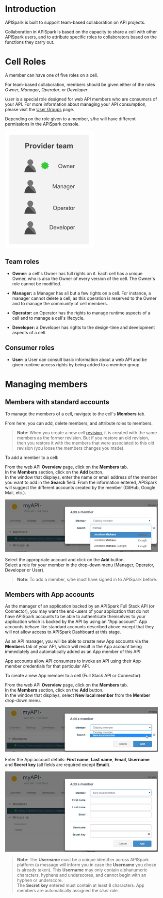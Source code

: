 
# Introduction

APISpark is built to support team-based collaboration on API projects.

Collaboration in APISpark is based on the capacity to share a cell with other APISpark users, and to attribute specific roles to collaborators based on the functions they carry out.

# Cell Roles

A member can have one of five roles on a cell.

For team-based collaboration, members should be given either of the roles *Owner*, *Manager*, *Operator*, or *Developer*.

*User* is a special role designed for web API members who are consumers of your API. For more information about managing your API consumption, please visit the [User Groups](/technical-resources/apispark/guide/publish/secure/user-groups "User Groups") page.

Depending on the role given to a member, s/he will have different permissions in the APISpark console.

![team work](images/provider-team.jpg "team work")


## Team roles

 * **Owner:** a cell's Owner has full rights on it. Each cell has a unique Owner, who is also the Owner of every version of the cell. The Owner's role cannot be modified.

 * **Manager:** a Manager has all but a few rights on a cell. For instance, a manager cannot delete a cell, as this operation is reserved to the Owner and to manage the community of cell members.

 * **Operator:** an Operator has the rights to manage runtime aspects of a cell and to manage a cell's lifecycle.

 * **Developer:** a Developer has rights to the design-time and development aspects of a cell.


## Consumer roles

 * **User:** a User can consult basic information about a web API and be given runtime access rights by being added to a member group.


# Managing members

## Members with standard accounts

To manage the members of a cell, navigate to the cell's **Members** tab.

From here, you can add, delete members, and attribute roles to members.

>**Note:** When you create a new cell [revision](/technical-resources/apispark/guide/explore/revisions "revision"), it is created with the same members as the former revision. But if you restore an old revision, then you restore it with the members that were associated to this old revision (you loose the members changes you made).

To add a member to a cell:

From the web API **Overview** page, click on the **Members** tab.  
In the **Members** section, click on the **Add** button.  
In the window that displays, enter the name or email address of the member you want to add in the **Search** field. From the information entered, APISpark will suggest the different accounts created by the member (GitHub, Google Mail, etc.).

![Add member](images/add-member-to-cell.jpg "Add member")

Select the appropriate account and click on the **Add** button.  
Select a role for your member in the drop-down menu (Manager, Operator, Developer or User).

>**Note:** To add a member, s/he must have signed in to APISpark before.


## Members with App accounts

As the manager of an application backed by an APISpark Full Stack API (or Connector), you may want the end-users of your application that do not have APISpark accounts to be able to authenticate themselves to your application which is backed by the API by using an "App account".
App accounts behave like standard accounts described above except that they will not allow access to APISpark Dashboard at this stage.

As an API manager, you will be able to create new App accounts via the **Members** tab of your API, which will result in the App account being immediately and automatically added as an App member of this API.

App accounts allow API consumers to invoke an API using their App member credentials for that particular API.

To create a new App member to a cell (Full Stack API or Connector):

From the web API **Overview** page, click on the **Members** tab.  
In the **Members** section, click on the **Add** button.  
In the window that displays, select **New local member** from the **Member** drop-down menu.

![Add a new local member](images/add-new-local-member.jpg "Add a new local member")

Enter the App account details: **First name**, **Last name**, **Email**, **Username** and **Secret key** (all fields are required except **Email**).

![App account details](images/app-account-details.jpg "App account details")

>**Note:** The **Username** must be a unique identifier across APISpark platform (a message will inform you in case the **Username** you chose is already taken). This **Username** may only contain alphanumeric characters, hyphens and underscores, and cannot begin with an hyphen or underscore.  
The **Secret key** entered must contain at least 8 characters.
App members are automatically assigned the *User* role.
